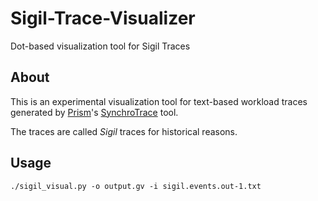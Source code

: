 # Sigil-Trace-Visualizer
Dot-based visualization tool for Sigil Traces

## About
This is an experimental visualization tool for text-based workload traces generated by
[Prism](https://github.com/vandal/prism)'s [SynchroTrace](http://vandal-prism.readthedocs.io/en/docs/backends.html#synchrotracegen) tool.

The traces are called *Sigil* traces for historical reasons.

## Usage
```
./sigil_visual.py -o output.gv -i sigil.events.out-1.txt
```
